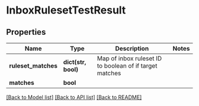 # InboxRulesetTestResult

## Properties
Name | Type | Description | Notes
------------ | ------------- | ------------- | -------------
**ruleset_matches** | **dict(str, bool)** | Map of inbox ruleset ID to boolean of if target matches | 
**matches** | **bool** |  | 

[[Back to Model list]](../README#documentation-for-models) [[Back to API list]](../README#documentation-for-api-endpoints) [[Back to README]](../README)


